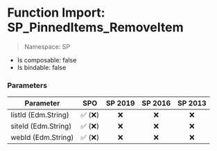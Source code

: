 # Function Import: SP_PinnedItems_RemoveItem

> Namespace: SP

- Is composable: false
- Is bindable: false

### Parameters

Parameter | SPO | SP 2019 | SP 2016 | SP 2013
----------|:---:|:-------:|:-------:|:-------:
listId (Edm.String) | ✅ (❌) | ❌ | ❌ | ❌
siteId (Edm.String) | ✅ (❌) | ❌ | ❌ | ❌
webId (Edm.String) | ✅ (❌) | ❌ | ❌ | ❌